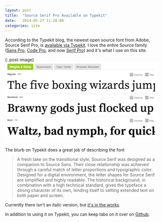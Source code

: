 ```yaml
---
layout: post
title:  "Source Serif Pro Available on Typekit"
date:   2014-05-27 11:28:00
categories: site
---
```

According to the Typekit blog, the newest open source font from Adobe, Source Serif Pro, is [available via Typekit](http://blog.typekit.com/2014/05/20/source-serif-pro/). I love the entire Source family ([Sans Pro](https://typekit.com/fonts/source-sans-pro), [Code Pro](https://typekit.com/fonts/source-code-pro), and now [Serif Pro](https://typekit.com/fonts/source-serif-pro)) and it's what I use on this site. 

{:.post-image}
[![Source Serif Pro](/img/posts/source-serif-pro.png)](/img/posts/source-serif-pro.png)


The blurb on Typekit does a great job of describing the font

>A fresh take on the transitional style, Source Serif was designed as a companion to Source Sans. Their close relationship was achieved through a careful match of letter proportions and typographic color. Designed for a digital environment, the letter shapes for Source Serif are simplified and highly readable. The historical background, in combination with a high technical standard, gives the typeface a strong character of its own, lending itself to setting extended text on both paper and screen.

Currently there isn't an italic version, but [it's in the works](https://github.com/adobe/source-serif-pro/issues/2).

In addition to using it on Typekit, you can keep tabs on it over on [Github](https://github.com/adobe/source-serif-pro). 